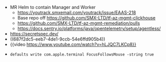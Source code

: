 - MR Helm to contain Manager and Worker
	- https://youtrack.smxemail.com/youtrack/issue/EAAS-218
	- Base repo off https://github.com/SMX-LTD/tf-az-mgmt-clickhouse
	- https://github.com/SMX-LTD/tf-az-mgmt-remediation/pulls
	- https://docs.sentry.io/platforms/java/opentelemetry/setup/agentless/
- https://secretspec.dev/
- ((687f2dc5-eeb7-4de1-9ccb-54e6ffd905b4))
- {{video https://www.youtube.com/watch?v=hLJQC7LKCp8}}
- ```
  defaults write com.apple.terminal FocusFollowsMouse -string true
  ```
